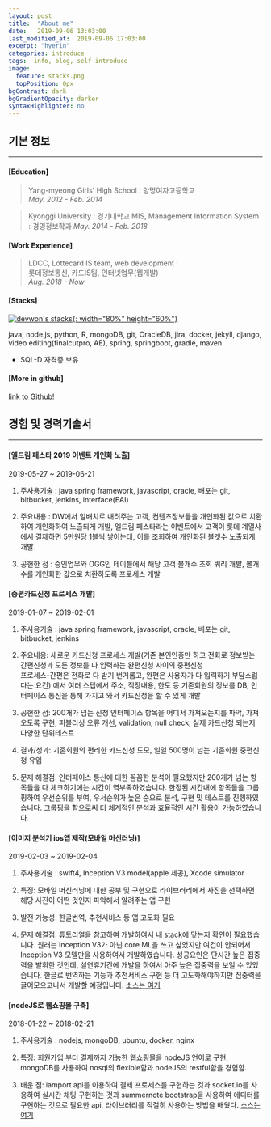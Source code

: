 ```yaml
---
layout: post
title:  "About me"
date:   2019-09-06 13:03:00
last_modified_at:  2019-09-06 17:03:00
excerpt: "hyerin"
categories: introduce
tags:  info, blog, self-introduce
image:
  feature: stacks.png
  topPosition: 0px
bgContrast: dark
bgGradientOpacity: darker
syntaxHighlighter: no
---
```


## 기본 정보
---
#### [Education]
> Yang-myeong Girls' High School : 양명여자고등학교          
> *May. 2012 - Feb. 2014*

> Kyonggi University : 경기대학교
> MIS, Management Information System : 경영정보학과
> *May. 2014 - Feb. 2018* 


#### [Work Experience]
> LDCC, Lottecard IS team, web development :             
> 롯데정보통신, 카드IS팀, 인터넷업무(웹개발)          
> *Aug. 2018 - Now*

#### [Stacks]
[![devwon's stacks](https://drive.google.com/uc?id=1VRNEXwEcwQkyMF-BSKIdhkMGMUg-FA7C){: width="80%" height="60%"}](https://stackshare.io/devwon/my-stack)

java, node.js, python, R, mongoDB, git, OracleDB, jira, docker, 
jekyll, django, video editing(finalcutpro, AE), spring, springboot, gradle, maven

+ SQL-D 자격증 보유
#### [More in github]
[link to Github!](https://github.com/devwon)

## 경험 및 경력기술서
---
#### [엘드림 페스타 2019 이벤트 개인화 노출] 

2019-05-27 ~ 2019-06-21 

1) 주사용기술 : java spring framework, javascript, oracle, 
              배포는 git, bitbucket, jenkins, interface(EAI) 
              
2) 주요내용 : DW에서 일배치로 내려주는 고객, 컨텐츠정보들을 개인화된 값으로 
            치환하여 개인화하여 노출되게 개발, 엘드림 페스타라는 이벤트에서 
            고객이 롯데 계열사에서 결제하면 5만원당 1볼씩 쌓이는데, 이를 조회하여 
            개인화된 볼갯수 노출되게 개발. 
            
3) 공헌한 점 : 승인업무와 OGG인 테이블에서 해당 고객 볼개수 조회 쿼리 개발,
            볼개수를 개인화한 값으로 치환하도록 프로세스 개발 

#### [중편카드신청 프로세스 개발] 

2019-01-07 ~ 2019-02-01 

1) 주사용기술 : java spring framework, javascript, oracle, 
             배포는 git, bitbucket, jenkins 
             
2) 주요내용: 새로운 카드신청 프로세스 개발(기존 본인인증만 하고 전화로 정보받는 
            간편신청과 모든 정보를 다 입력하는 완편신청 사이의 중편신청  
           프로세스-간편은 전화로 다 받기 번거롭고, 완편은 사용자가 다 입력하기 부담스럽다는 요건)
           에서 여러 스텝에서 주소, 직장내용, 한도 등 기존회원의 정보를 DB, 
           인터페이스 통신을 통해 가지고 와서 카드신청을 할 수 있게 개발
           
3) 공헌한 점: 200개가 넘는 신청 인터페이스 항목을 어디서 가져오는지를 파악, 
            가져오도록 구현, 퍼블리싱 오류 개선, validation, null check, 
            실제 카드신청 되는지 다양한 단위테스트
            
4) 결과/성과: 기존회원의 편리한 카드신청 도모, 일일 500명이 넘는 기존회원 중편신청 유입

5) 문제 해결점: 인터페이스 통신에 대한 꼼꼼한 분석이 필요했지만 200개가 넘는 항목들을 
             다 체크하기에는 시간이 역부족하였습니다. 한정된 시간내에 항목들을 그룹핑하여 
             우선순위를 부여, 우서순위가 높은 순으로 분석, 구현 및 테스트를 진행하였습니다. 
             그룹핑을 함으로써 더 체계적인 분석과 효율적인 시간 활용이 가능하였습니다.

#### [이미지 분석기 ios앱 제작(모바일 머신러닝)] 

2019-02-03 ~ 2019-02-04 

1) 주사용기술 : swift4, Inception V3 model(apple 제공), Xcode simulator

2) 특징: 모바일 머신러닝에 대한 공부 및 구현으로 라이브러리에서 사진을 선택하면
        해당 사진이 어떤 것인지 파악해서 알려주는 앱 구현
        
3) 발전 가능성: 한글번역, 추천서비스 등 앱 고도화 필요 

4) 문제 해결점: 튜토리얼을 참고하여 개발하여서 내 stack에 맞는지 확인이 필요했습니다.
              원래는 Inception V3가 아닌 core ML을 쓰고 싶었지만 여건이 안되어서 
              Inception V3 모델만을 사용하여서 개발하였습니다. 
              성공요인은 단시간 높은 집중력을 발휘한 것인데, 설연휴기간에 개발을 하여서
              아주 높은 집중력을 보일 수 있었습니다. 한글로 번역하는 기능과 추천서비스 구현 등
              더 고도화해야하지만 집중력을 끌어모으고나서 개발할 예정입니다. 
[소스는 여기](https://github.com/devwon/ML-test)

#### [nodeJS로 웹쇼핑몰 구축]

2018-01-22 ~ 2018-02-21 

1) 주사용기술 : nodejs, mongoDB, ubuntu, docker, nginx 

2) 특징: 회원가입 부터 결제까지 가능한 웹쇼핑몰을 nodeJS 언어로 구현, 
        mongoDB를 사용하여 nosql의 flexible함과 nodeJS의 restful함을 경험함.
        
3) 배운 점: iamport api를 이용하여 결제 프로세스를 구현하는 것과 socket.io를 사용하여
          실시간 채팅 구현하는 것과 summernote bootstrap을 사용하여 에디터를 구현하는 것으로
          필요한 api, 라이브러리를 적절히 사용하는 방법을 배웠다. 
[소스는 여기](https://github.com/devwon/nodeShop)
